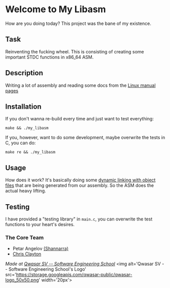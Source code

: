 # Welcome to My Libasm
How are you doing today? This project was the bane of my existence.

## Task
Reinventing the fucking wheel. 
This is consisting of creating some important STDC functions in x86_64 ASM.

## Description
Writing a lot of assembly and reading some docs from the [Linux manual pages](https://man7.org/linux/man-pages/man3/)

## Installation
If you don't wanna re-build every time and just want to test everything:
```
make && ./my_libasm
```

If you, however, want to do some development, maybe overwrite the tests in C, you can do:
```
make re && ./my_libasm
```

## Usage
How does it work?
It's basically doing some [dynamic linking with object files](https://medium.com/@bdov_/https-medium-com-bdov-c-dynamic-libraries-what-why-and-how-66cf777019a7) that are being generated from our assembly. 
So the ASM does the actual heavy lifting.

## Testing
I have provided a "testing library" in `main.c`, you can overwrite the test functions to your heart's desires.

### The Core Team
- Petar Angelov [(Shannarra)](https://github.com/Shannarra)
- [Chris Clayton](https://github.com/Chrs-Clytn)

<span><i>Made at <a href='https://qwasar.io'>Qwasar SV -- Software Engineering School</a></i></span>
<span><img alt='Qwasar SV -- Software Engineering School's Logo' src='https://storage.googleapis.com/qwasar-public/qwasar-logo_50x50.png' width='20px'></span>
